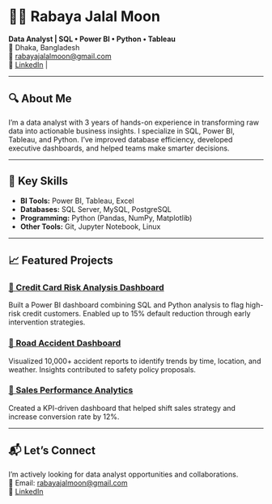 # 👩‍💻 Rabaya Jalal Moon

**Data Analyst | SQL • Power BI • Python • Tableau**  
📍 Dhaka, Bangladesh  
📧 rabayajalalmoon@gmail.com  
🔗 [LinkedIn](https://linkedin.com/in/rabaya-jalal-moon) |

---

## 🔍 About Me

I’m a data analyst with 3 years of hands-on experience in transforming raw data into actionable business insights. I specialize in SQL, Power BI, Tableau, and Python. I’ve improved database efficiency, developed executive dashboards, and helped teams make smarter decisions.

---

## 🧠 Key Skills

- **BI Tools:** Power BI, Tableau, Excel  
- **Databases:** SQL Server, MySQL, PostgreSQL  
- **Programming:** Python (Pandas, NumPy, Matplotlib)  
- **Other Tools:** Git, Jupyter Notebook, Linux  

---

## 📈 Featured Projects

### [🔗 Credit Card Risk Analysis Dashboard](https://github.com/moonjalal9695/credit-card-data-analysis)
Built a Power BI dashboard combining SQL and Python analysis to flag high-risk credit customers. Enabled up to 15% default reduction through early intervention strategies.

### [🔗 Road Accident Dashboard](https://github.com/moonjalal9695/Road-Accident-Dashboard-)
Visualized 10,000+ accident reports to identify trends by time, location, and weather. Insights contributed to safety policy proposals.

### [🔗 Sales Performance Analytics](https://github.com/moonjalal9695/Sales-Performance-Analytics-Dashboard)
Created a KPI-driven dashboard that helped shift sales strategy and increase conversion rate by 12%.

---

## 📬 Let’s Connect

I’m actively looking for data analyst opportunities and collaborations.  
📧 Email: rabayajalmoon@gmail.com  
🔗 [LinkedIn](https://linkedin.com/in/rabaya-jalal-moon)
